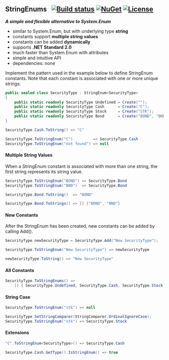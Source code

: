## StringEnums&nbsp;&nbsp; [![Build status](https://ci.appveyor.com/api/projects/status/a0qowb0k05hih5xm?svg=true)](https://ci.appveyor.com/project/dshe/stringenums) [![NuGet](https://img.shields.io/nuget/vpre/StringEnums.svg)](https://www.nuget.org/packages/StringEnums/) [![License](https://img.shields.io/badge/license-Apache%202.0-7755BB.svg)](https://opensource.org/licenses/Apache-2.0)
***A simple and flexible alternative to System.Enum***
- similar to System.Enum, but with underlying type **string**
- constants support **multiple string values**
- constants can be added **dynamically**
- supports **.NET Standard 2.0**
- much faster than System.Enum with attributes
- simple and intuitive API
- dependencies: none

Implement the pattern used in the example below to define StringEnum constants. Note that each constant is associated with one or more unique strings:
```csharp
public sealed class SecurityType : StringEnum<SecurityType>
{
    public static readonly SecurityType Undefined = Create("");
    public static readonly SecurityType Cash      = Create("C");
    public static readonly SecurityType Stock     = Create("STK");
    public static readonly SecurityType Bond      = Create("BOND", "BND");
}
```
```csharp
SecurityType.Cash.ToString() => "C"

SecurityType.ToStringEnum("C")         => SecurityType.Cash
SecurityType.ToStringEnum("not found") => null
```
#### Multiple String Values
When a StringEnum constant is associated with more than one string, the first string represents its string value.
```csharp
SecurityType.ToStringEnum("BOND") => SecurityType.Bond
SecurityType.ToStringEnum("BND")  => SecurityType.Bond

SecurityType.Bond.ToString()  => "BOND"

SecurityType.Bond.ToStrings() => [] {"BOND", "BND"}
```
#### New Constants
After the StringEnum has been created, new constants can be added by calling Add().
```csharp
SecurityType newSecurityType = SecurityType.Add("New SecurityType");

SecurityType.ToStringEnum("New SecurityType") => newSecurityType

newSecurityType.ToString() => "New SecurityType"
```
#### All Constants
```csharp
SecurityType.ToStringEnums() =>
    [] { SecurityType.Undefined, SecurityType.Cash, SecurityType.Stock, SecurityType.Bond, newSecurityType }
```
#### String Case
```csharp
SecurityType.ToStringEnum("stk") => null

SecurityType.SetStringComparer(StringComparer.OrdinalIgnoreCase);
SecurityType.ToStringEnum("stk") => SecurityType.Stock
```
#### Extensions
```csharp
"C".ToStringEnum<SecurityType>() => SecurityType.Cash

SecurityType.Cash.GetType().IsStringEnum() => true
```
